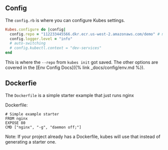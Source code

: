 ## Config

The `config.rb` is where you can configure Kubes settings.

```ruby
Kubes.configure do |config|
  config.repo = "112233445566.dkr.ecr.us-west-2.amazonaws.com/demo" # may be gcr.io/project-123/demo
  config.logger.level = "info"
  # auto-switching
  # config.kubectl.context = "dev-services"
end
```

This is where the `--repo` from `kubes init` got saved.  The other options are covered in the [Env Config Docs]({% link _docs/config/env.md %}).

## Dockerfie

The `Dockerfile` is a simple starter example that just runs nginx

Dockerfile:

    # Simple example starter
    FROM nginx
    EXPOSE 80
    CMD ["nginx", "-g", "daemon off;"]

Note: If your project already has a Dockerfile, kubes will use that instead of generating a starter one.
